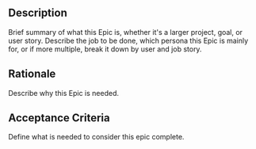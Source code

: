 ## Description
Brief summary of what this Epic is, whether it's a larger project, goal, or user story. Describe the job to be done, which persona this Epic is mainly for, or if more multiple, break it down by user and job story.

## Rationale
Describe why this Epic is needed.

## Acceptance Criteria
Define what is needed to consider this epic complete.
